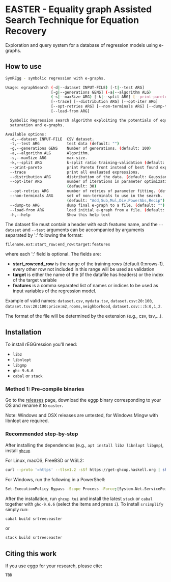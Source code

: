 # EASTER - Equality graph Assisted Search Technique for Equation Recovery

Exploration and query system for a database of regression models using
e-graphs.


## How to use 

```bash
SymREgg - symbolic regression with e-graphs.

Usage: egraphSearch (-d|--dataset INPUT-FILE) [-t|--test ARG] 
                    [-g|--generations GENS] (-a|--algorithm ALG)
                    (-s|--maxSize ARG) [-k|--split ARG] [--print-pareto] 
                    [--trace] [--distribution ARG] [--opt-iter ARG] 
                    [--opt-retries ARG] [--non-terminals ARG] [--dump-to ARG] 
                    [--load-from ARG]

  Symbolic Regression search algorithm exploiting the potentials of equality
  saturation and e-graphs.

Available options:
  -d,--dataset INPUT-FILE  CSV dataset.
  -t,--test ARG            test data (default: "")
  -g,--generations GENS    Number of generations. (default: 100)
  -a,--algorithm ALG       Algorithm.
  -s,--maxSize ARG         max-size.
  -k,--split ARG           k-split ratio training-validation (default: 1)
  --print-pareto           print Pareto front instead of best found expression
  --trace                  print all evaluated expressions.
  --distribution ARG       distribution of the data. (default: Gaussian)
  --opt-iter ARG           number of iterations in parameter optimization.
                           (default: 30)
  --opt-retries ARG        number of retries of parameter fitting. (default: 1)
  --non-terminals ARG      set of non-terminals to use in the search.
                           (default: "Add,Sub,Mul,Div,PowerAbs,Recip")
  --dump-to ARG            dump final e-graph to a file. (default: "")
  --load-from ARG          load initial e-graph from a file. (default: "")
  -h,--help                Show this help text
```

The dataset file must contain a header with each features name, and the `--dataset` and `--test` arguments can be accompanied by arguments separated by ':' following the format:

`filename.ext:start_row:end_row:target:features`

where each ':' field is optional. The fields are:

- **start_row:end_row** is the range of the training rows (default 0:nrows-1).
   every other row not included in this range will be used as validation
- **target** is either the name of the  (if the datafile has headers) or the index
   of the target variable
- **features** is a comma separated list of names or indices to be used as
  input variables of the regression model.

Example of valid names: `dataset.csv`, `mydata.tsv`, `dataset.csv:20:100`, `dataset.tsv:20:100:price:m2,rooms,neighborhood`, `dataset.csv:::5:0,1,2`.

The format of the file will be determined by the extension (e.g., csv, tsv,...). 

## Installation

To install rEGGression you'll need:

- `libz`
- `libnlopt`
- `libgmp`
- `ghc-9.6.6`
- `cabal` or `stack`

### Method 1: Pre-compile binaries

Go to the [releases](https://github.com/folivetti/srtree/tags) page, download the eggp binary corresponding to your OS and rename it to `easter`.

Note: Windows and OSX releases are untested, for Windows Mingw with libnlopt are required.

### Recommended step-by-step 

After installing the dependencies (e.g., `apt install libz libnlopt libgmp`), install [`ghcup`](https://www.haskell.org/ghcup/#)

For Linux, macOS, FreeBSD or WSL2:

```bash 
curl --proto '=https' --tlsv1.2 -sSf https://get-ghcup.haskell.org | sh
```

For Windows, run the following in a PowerShell:

```bash
Set-ExecutionPolicy Bypass -Scope Process -Force;[System.Net.ServicePointManager]::SecurityProtocol = [System.Net.ServicePointManager]::SecurityProtocol -bor 3072; try { & ([ScriptBlock]::Create((Invoke-WebRequest https://www.haskell.org/ghcup/sh/bootstrap-haskell.ps1 -UseBasicParsing))) -Interactive -DisableCurl } catch { Write-Error $_ }
```

After the installation, run `ghcup tui` and install the latest `stack` or `cabal` together with `ghc-9.6.6` (select the items and press `i`).
To install `srsimplify` simply run:

```bash 
cabal build srtree:easter
```

or 

```bash 
stack build srtree:easter
```

## Citing this work

If you use eggp for your research, please cite:

```
TBD
```
